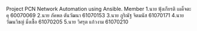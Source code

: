 Project PCN Network Automation using Ansible.
Member
1.นาย ฟุ้งเกียรติ เผด็จตะคุ 60070069 
2.นาย ภัคพล ตันวัฒนา 61070153 
3.นาย ภูริณัฐ จิตมนัส 61070171 
4.นาย วัฒนวิชญ์ มิ่งเชื้อ 61070205 
5.นาย วิศรุต แก้วงาม 61070210 
